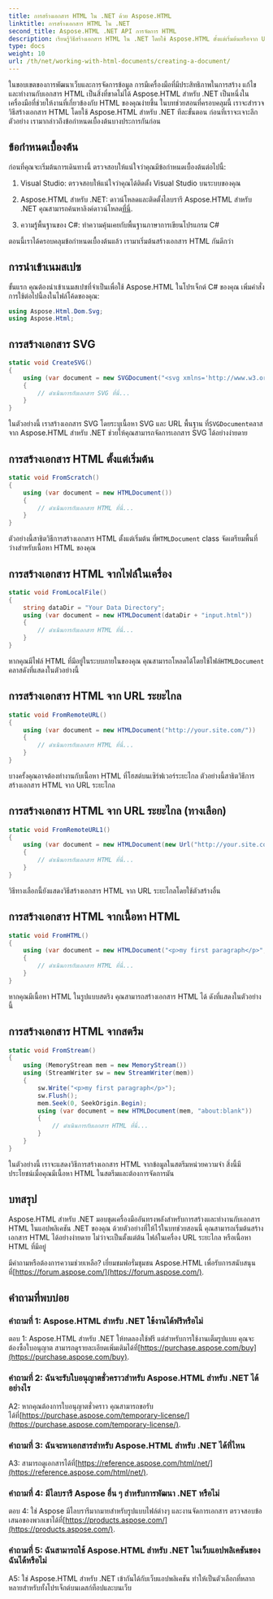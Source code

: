 ```yaml
---
title: การสร้างเอกสาร HTML ใน .NET ด้วย Aspose.HTML
linktitle: การสร้างเอกสาร HTML ใน .NET
second_title: Aspose.HTML .NET API การจัดการ HTML
description: เรียนรู้วิธีสร้างเอกสาร HTML ใน .NET โดยใช้ Aspose.HTML ตั้งแต่เริ่มต้นหรือจาก URL บทช่วยสอนที่ครอบคลุมสำหรับนักพัฒนาเว็บ
type: docs
weight: 10
url: /th/net/working-with-html-documents/creating-a-document/
---
```


ในขอบเขตของการพัฒนาเว็บและการจัดการข้อมูล การมีเครื่องมือที่มีประสิทธิภาพในการสร้าง แก้ไข และทำงานกับเอกสาร HTML เป็นสิ่งที่ขาดไม่ได้ Aspose.HTML สำหรับ .NET เป็นหนึ่งในเครื่องมือที่ช่วยให้งานที่เกี่ยวข้องกับ HTML ของคุณง่ายขึ้น ในบทช่วยสอนที่ครอบคลุมนี้ เราจะสำรวจวิธีสร้างเอกสาร HTML โดยใช้ Aspose.HTML สำหรับ .NET ทีละขั้นตอน ก่อนที่เราจะเจาะลึกตัวอย่าง เรามากล่าวถึงข้อกำหนดเบื้องต้นบางประการกันก่อน

## ข้อกำหนดเบื้องต้น

ก่อนที่คุณจะเริ่มต้นการเดินทางนี้ ตรวจสอบให้แน่ใจว่าคุณมีข้อกำหนดเบื้องต้นต่อไปนี้:

1. Visual Studio: ตรวจสอบให้แน่ใจว่าคุณได้ติดตั้ง Visual Studio บนระบบของคุณ

2.  Aspose.HTML สำหรับ .NET: ดาวน์โหลดและติดตั้งไลบรารี Aspose.HTML สำหรับ .NET คุณสามารถค้นหาลิงค์ดาวน์โหลด[ที่นี่](https://releases.aspose.com/html/net/).

3. ความรู้พื้นฐานของ C#: ทำความคุ้นเคยกับพื้นฐานภาษาการเขียนโปรแกรม C#

ตอนนี้เราได้ครอบคลุมข้อกำหนดเบื้องต้นแล้ว เรามาเริ่มต้นสร้างเอกสาร HTML กันดีกว่า

## การนำเข้าเนมสเปซ

ขั้นแรก คุณต้องนำเข้าเนมสเปซที่จำเป็นเพื่อใช้ Aspose.HTML ในโปรเจ็กต์ C# ของคุณ เพิ่มคำสั่งการใช้ต่อไปนี้ลงในไฟล์โค้ดของคุณ:

```csharp
using Aspose.Html.Dom.Svg;
using Aspose.Html;
```

## การสร้างเอกสาร SVG

```csharp
static void CreateSVG()
{
    using (var document = new SVGDocument("<svg xmlns='http://www.w3.org/2000/svg'><circle cx='50' cy='50' r='40'/></svg>", "about:blank"))
    {
        // ดำเนินการกับเอกสาร SVG ที่นี่...
    }
}
```

 ในตัวอย่างนี้ เราสร้างเอกสาร SVG โดยระบุเนื้อหา SVG และ URL พื้นฐาน ที่`SVGDocument`คลาสจาก Aspose.HTML สำหรับ .NET ช่วยให้คุณสามารถจัดการเอกสาร SVG ได้อย่างง่ายดาย

## การสร้างเอกสาร HTML ตั้งแต่เริ่มต้น

```csharp
static void FromScratch()
{
    using (var document = new HTMLDocument())
    {
        // ดำเนินการกับเอกสาร HTML ที่นี่...
    }
}
```

 ตัวอย่างนี้สาธิตวิธีการสร้างเอกสาร HTML ตั้งแต่เริ่มต้น ที่`HTMLDocument` class จัดเตรียมพื้นที่ว่างสำหรับเนื้อหา HTML ของคุณ

## การสร้างเอกสาร HTML จากไฟล์ในเครื่อง

```csharp
static void FromLocalFile()
{
    string dataDir = "Your Data Directory";
    using (var document = new HTMLDocument(dataDir + "input.html"))
    {
        // ดำเนินการกับเอกสาร HTML ที่นี่...
    }
}
```

 หากคุณมีไฟล์ HTML ที่มีอยู่ในระบบภายในของคุณ คุณสามารถโหลดได้โดยใช้ไฟล์`HTMLDocument` คลาสดังที่แสดงในตัวอย่างนี้

## การสร้างเอกสาร HTML จาก URL ระยะไกล

```csharp
static void FromRemoteURL()
{
    using (var document = new HTMLDocument("http://your.site.com/"))
    {
        // ดำเนินการกับเอกสาร HTML ที่นี่...
    }
}
```

บางครั้งคุณอาจต้องทำงานกับเนื้อหา HTML ที่โฮสต์บนเซิร์ฟเวอร์ระยะไกล ตัวอย่างนี้สาธิตวิธีการสร้างเอกสาร HTML จาก URL ระยะไกล

## การสร้างเอกสาร HTML จาก URL ระยะไกล (ทางเลือก)

```csharp
static void FromRemoteURL1()
{
    using (var document = new HTMLDocument(new Url("http://your.site.com/")))
    {
        // ดำเนินการกับเอกสาร HTML ที่นี่...
    }
}
```

วิธีทางเลือกนี้ยังแสดงวิธีสร้างเอกสาร HTML จาก URL ระยะไกลโดยใช้ตัวสร้างอื่น

## การสร้างเอกสาร HTML จากเนื้อหา HTML

```csharp
static void FromHTML()
{
    using (var document = new HTMLDocument("<p>my first paragraph</p>", "."))
    {
        // ดำเนินการกับเอกสาร HTML ที่นี่...
    }
}
```

หากคุณมีเนื้อหา HTML ในรูปแบบสตริง คุณสามารถสร้างเอกสาร HTML ได้ ดังที่แสดงในตัวอย่างนี้

## การสร้างเอกสาร HTML จากสตรีม

```csharp
static void FromStream()
{
    using (MemoryStream mem = new MemoryStream())
    using (StreamWriter sw = new StreamWriter(mem))
    {
        sw.Write("<p>my first paragraph</p>");
        sw.Flush();
        mem.Seek(0, SeekOrigin.Begin);
        using (var document = new HTMLDocument(mem, "about:blank"))
        {
            // ดำเนินการกับเอกสาร HTML ที่นี่...
        }
    }
}
```

ในตัวอย่างนี้ เราจะแสดงวิธีการสร้างเอกสาร HTML จากข้อมูลในสตรีมหน่วยความจำ สิ่งนี้มีประโยชน์เมื่อคุณมีเนื้อหา HTML ในสตรีมและต้องการจัดการมัน

## บทสรุป

Aspose.HTML สำหรับ .NET มอบชุดเครื่องมืออันทรงพลังสำหรับการสร้างและทำงานกับเอกสาร HTML ในแอปพลิเคชัน .NET ของคุณ ด้วยตัวอย่างที่ให้ไว้ในบทช่วยสอนนี้ คุณสามารถเริ่มต้นสร้างเอกสาร HTML ได้อย่างง่ายดาย ไม่ว่าจะเป็นตั้งแต่ต้น ไฟล์ในเครื่อง URL ระยะไกล หรือเนื้อหา HTML ที่มีอยู่

 มีคำถามหรือต้องการความช่วยเหลือ? เยี่ยมชมฟอรั่มชุมชน Aspose.HTML เพื่อรับการสนับสนุนที่[https://forum.aspose.com/](https://forum.aspose.com/).

## คำถามที่พบบ่อย

### คำถามที่ 1: Aspose.HTML สำหรับ .NET ใช้งานได้ฟรีหรือไม่
 ตอบ 1: Aspose.HTML สำหรับ .NET ให้ทดลองใช้ฟรี แต่สำหรับการใช้งานเต็มรูปแบบ คุณจะต้องซื้อใบอนุญาต สามารถดูรายละเอียดเพิ่มเติมได้ที่[https://purchase.aspose.com/buy](https://purchase.aspose.com/buy).

### คำถามที่ 2: ฉันจะรับใบอนุญาตชั่วคราวสำหรับ Aspose.HTML สำหรับ .NET ได้อย่างไร
A2: หากคุณต้องการใบอนุญาตชั่วคราว คุณสามารถขอรับได้ที่[https://purchase.aspose.com/temporary-license/](https://purchase.aspose.com/temporary-license/).

### คำถามที่ 3: ฉันจะหาเอกสารสำหรับ Aspose.HTML สำหรับ .NET ได้ที่ไหน
 A3: สามารถดูเอกสารได้ที่[https://reference.aspose.com/html/net/](https://reference.aspose.com/html/net/).

### คำถามที่ 4: มีไลบรารี Aspose อื่น ๆ สำหรับการพัฒนา .NET หรือไม่
 ตอบ 4: ใช่ Aspose มีไลบรารีมากมายสำหรับรูปแบบไฟล์ต่างๆ และงานจัดการเอกสาร ตรวจสอบข้อเสนอของพวกเขาได้ที่[https://products.aspose.com/](https://products.aspose.com/).

### คำถามที่ 5: ฉันสามารถใช้ Aspose.HTML สำหรับ .NET ในเว็บแอปพลิเคชันของฉันได้หรือไม่
A5: ใช่ Aspose.HTML สำหรับ .NET เข้ากันได้กับเว็บแอปพลิเคชัน ทำให้เป็นตัวเลือกที่หลากหลายสำหรับทั้งโปรเจ็กต์บนเดสก์ท็อปและบนเว็บ
